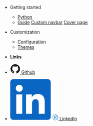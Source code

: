 <!-- docs/_sidebar.md -->

- Getting started

  * [Python](ai/python.md)
  * [Guide](test.md)
  [Custom navbar](custom-navbar.md)
  [Cover page](cover.md)

- Customization

  - [Configuration](configuration.md)
  - [Themes](themes.md)

- **Links**
- [![Github](./assets/img/github.svg) Github](https://github.com/Khalidansari)
- [![LinkedIn](./assets/img/linkedin.svg) LinkedIn](https://www.linkedin.com/in/khalid-ansari-dev/)